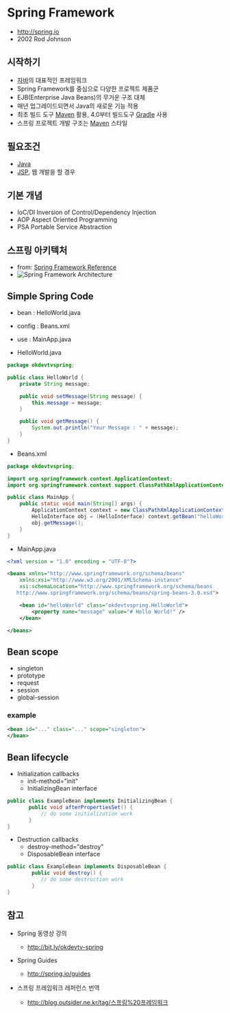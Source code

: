 # Spring Framework
* http://spring.io
* 2002 Rod Johnson

## 시작하기

* [자바](/mib/java)의 대표적인 프레임워크
* Spring Framework를 중심으로 다양한 프로젝트 제품군
* EJB(Enterprise Java Beans)의 무거운 구조 대체
* 매년 업그레이드되면서 Java의 새로운 기능 적용
* 최초 빌드 도구 [Maven](/mib/java/maven) 활용, 4.0부터 빌드도구 [Gradle](/mib/java/gradle) 사용
* 스프링 프로젝트 개발 구조는 [Maven](/mib/java/maven) 스타일

## 필요조건

* [Java](/mib/java)
* [JSP](/jsp.html), 웹 개발을 할 경우

## 기본 개념

* IoC/DI Inversion of Control/Dependency Injection
* AOP Aspect Oriented Programming
* PSA Portable Service Abstraction

## 스프링 아키텍처

* from: [Spring Framework Reference](http://docs.spring.io/spring/docs/current/spring-framework-reference/htmlsingle/#spring-introduction)
* <img src="/images/spring/spring-overview.png" alt="Spring Framework Architecture">

## Simple Spring Code
* bean : HelloWorld.java
* config : Beans.xml
* use : MainApp.java

* HelloWorld.java

```java
package okdevtvspring;

public class HelloWorld {
	private String message;

	public void setMessage(String message) {
		this.message = message;
	}

	public void getMessage() {
		System.out.println("Your Message : " + message);
	}
}
```

* Beans.xml

```java
package okdevtvspring;

import org.springframework.context.ApplicationContext;
import org.springframework.context.support.ClassPathXmlApplicationContext;

public class MainApp {
	public static void main(String[] args) {
		ApplicationContext context = new ClassPathXmlApplicationContext("Beans.xml");
		HelloInterface obj = (HelloInterface) context.getBean("helloWorld");
		obj.getMessage();
	}
}
```

* MainApp.java

```xml
<?xml version = "1.0" encoding = "UTF-8"?>

<beans xmlns="http://www.springframework.org/schema/beans"
	xmlns:xsi="http://www.w3.org/2001/XMLSchema-instance"
	xsi:schemaLocation="http://www.springframework.org/schema/beans
   http://www.springframework.org/schema/beans/spring-beans-3.0.xsd">

	<bean id="helloWorld" class="okdevtvspring.HelloWorld">
		<property name="message" value="# Hello World!" />
	</bean>

</beans>
```

## Bean scope
* singleton
* prototype
* request
* session
* global-session

### example
```xml
<bean id="..." class="..." scope="singleton">
</bean>
```

## Bean lifecycle
* Initialization callbacks
  * init-method="init"
  * InitializingBean interface
```java
public class ExampleBean implements InitializingBean {
       public void afterPropertiesSet() {
           // do some initialization work
       }
}
```
* Destruction callbacks
  * destroy-method="destroy"
  * DisposableBean interface
```java
public class ExampleBean implements DisposableBean {
        public void destroy() {
           // do some destruction work
        }
}
```


## 참고

* Spring 동영상 강의
  * http://bit.ly/okdevtv-spring

* Spring Guides
  * http://spring.io/guides

* 스프링 프레임워크 레퍼런스 번역
  * http://blog.outsider.ne.kr/tag/스프링%20프레임워크
